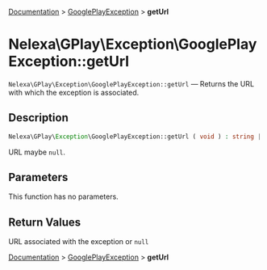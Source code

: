 [Documentation](../../README.md) > [GooglePlayException](README.md) > **getUrl**

# Nelexa\GPlay\Exception\GooglePlayException::getUrl
`Nelexa\GPlay\Exception\GooglePlayException::getUrl` — Returns the URL with which the exception is associated.

## Description
```php
Nelexa\GPlay\Exception\GooglePlayException::getUrl ( void ) : string | null
```
URL maybe `null`.

## Parameters
This function has no parameters.

## Return Values
URL associated with the exception or `null`

[Documentation](../../README.md) > [GooglePlayException](README.md) > **getUrl**
